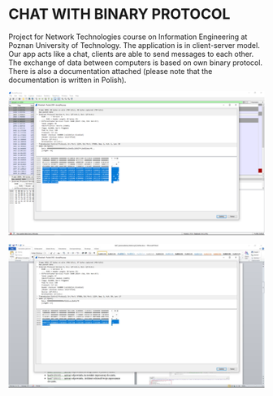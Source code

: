 # CHAT WITH BINARY PROTOCOL

Project for Network Technologies course on Information Engineering at Poznan University of Technology. The application is in client-server model. Our app acts like a chat, clients are able to send messages to each other. The exchange of data between computers is based on own binary protocol. There is also a documentation attached (please note that the documentation is written in Polish).

![12345](https://github.com/WangHoHan/chat-with-binary-protocol/blob/master/chat-with-binary-protocol-1.png)

![12345](https://github.com/WangHoHan/chat-with-binary-protocol/blob/master/chat-with-binary-protocol-2.png)
